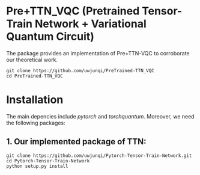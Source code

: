 # Pre+TTN_VQC (Pretrained Tensor-Train Network + Variational Quantum Circuit)

The package provides an implementation of Pre+TTN-VQC to corroborate our theoretical work.
```
git clone https://github.com/uwjunqi/PreTrained-TTN_VQC
cd PreTrained-TTN_VQC
```

# Installation

The main depencies include *pytorch* and *torchquantum*. Moreover, we need the following packages:

## 1. Our implemented package of TTN:
```
git clone https://github.com/uwjunqi/Pytorch-Tensor-Train-Network.git
cd Pytorch-Tensor-Train-Network
python setup.py install
```



